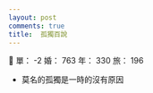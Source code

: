 ```yaml
---
layout: post
comments: true
title:  孤獨百說
---
```


:clap: 單： -2 婚： 763 年： 330 旅： 196

 - 莫名的孤獨是一時的沒有原因

